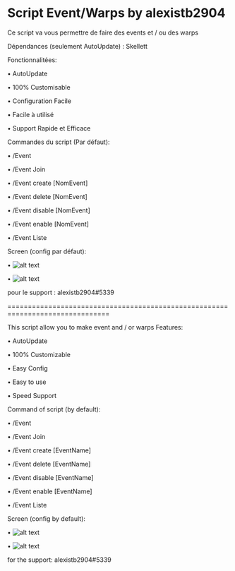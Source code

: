 # Script Event/Warps by alexistb2904

Ce script va vous permettre de faire des events et / ou des warps

Dépendances (seulement AutoUpdate) : Skellett

Fonctionnalitées:

• AutoUpdate

• 100% Customisable

• Configuration Facile

• Facile à utilisé

• Support Rapide et Efficace


Commandes du script (Par défaut):

• /Event

• /Event Join

• /Event create [NomEvent]

• /Event delete [NomEvent]

• /Event disable [NomEvent]

• /Event enable [NomEvent]

• /Event Liste


Screen (config par défaut):

• ![alt text](https://i.ibb.co/LRKP1rg/Screenshot-1.png)

• ![alt text](https://i.ibb.co/LtBqqff/Screenshot-2.png)

pour le support : alexistb2904#5339

===============================================================================

This script allow you to make event and / or warps
Features:

• AutoUpdate

• 100% Customizable

• Easy Config

• Easy to use

• Speed Support


Command of script (by default):

• /Event

• /Event Join

• /Event create [EventName]

• /Event delete [EventName]

• /Event disable [EventName]

• /Event enable [EventName]

• /Event Liste


Screen (config by default):

• ![alt text](https://i.ibb.co/LRKP1rg/Screenshot-1.png)

• ![alt text](https://i.ibb.co/LtBqqff/Screenshot-2.png)

for the support: alexistb2904#5339
